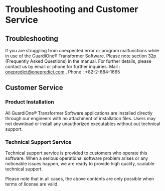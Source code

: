 # Troubleshooting and Customer Service 

## Troubleshooting
If you are struggling from unexpected error or program malfunctions while in use of the GuardiOne® Transformer Software. Please note section 32p (Frequently Asked Questions) in the manual. For further details, please contact us by email or phone for further inquiries.
Mail : onepredict@onepredict.com , Phone : +82-2-884-1665

## Customer Service
### Product Installation
All GuardiOne® Transformer Software applications are installed directly through our engineers with no attachment of installation files. Users may not download or install any unauthorized executables without out technical support.

### Technical Support Service
Technical support service is provided to customers who operate this software. When a serious operational software problem arises or any noticeable issues happen, we are ready to provide high quality, scalable technical support.

Please note that in all cases, the above contents are only possible when terms of license are valid.
